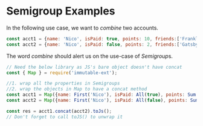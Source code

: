 # Semigroup Examples

In the following use case, we want to *combine* two accounts.

```javascript
const acct1 = {name: 'Nico', isPaid: true, points: 10, friends:['Franklin']};
const acct2 = {name: 'Nico', isPaid: false, points: 2, friends:['Gatsby']};

```

The word *combine* should alert us on the use-case of *Semigroup*s. 

```javascript
// Need the below library as JS's bare object doesn't have concat
const { Map } = require('immutable-ext');

//1. wrap all the properties in Semigroups
//2. wrap the objects in Map to have a concat method
const acct1 = Map({name: First('Nico'), isPaid: All(true), points: Sum(10), friends:['Franklin']});
const acct2 = Map({name: First('Nico'), isPaid: All(false), points: Sum(2), friends:['Gatsby']});

const res = acct1.concat(acct2).toJs();
// Don't forget to call toJS() to unwrap it
```